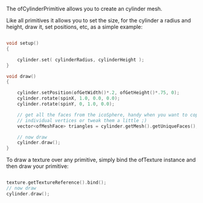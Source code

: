 The ofCylinderPrimitive allows you to create an cylinder mesh.

Like all primitives it allows you to set the size, for the cylinder a radius and height, draw it, set positions, etc, as a simple example:

```cpp

void setup()
{

	cylinder.set( cylinderRadius, cylinderHeight );
}

void draw()
{

	cylinder.setPosition(ofGetWidth()*.2, ofGetHeight()*.75, 0);
	cylinder.rotate(spinX, 1.0, 0.0, 0.0);
	cylinder.rotate(spinY, 0, 1.0, 0.0);

	// get all the faces from the icoSphere, handy when you want to copy
	// individual vertices or tweak them a little ;)
	vector<ofMeshFace> triangles = cylinder.getMesh().getUniqueFaces();

	// now draw
	cylinder.draw();
}
```

To draw a texture over any primitive, simply bind the ofTexture instance and then draw your primitive:

```cpp

texture.getTextureReference().bind();
// now draw
cylinder.draw();

```
